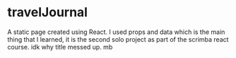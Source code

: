 # travelJournal
A static page created using React. 
I used props and data which is the main thing that I learned, it is the second solo project as part of the scrimba react course. 
idk why title messed up. 
mb
